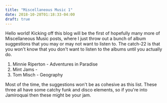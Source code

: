 ```yaml
---
title: "Miscellaneous Music 1"
date: 2018-10-28T01:18:33-04:00
draft: true
---
```


Hello world! Kicking off this blog will be the first of hopefully many more of
Miscellaneous Music posts, where I just throw out a bunch of album suggestions
that you may or may not want to listen to. The catch-22 is that you won't know
that you don't want to listen to the albums until you actually do.

1. Minnie Riperton - Adventures in Paradise
2. Mint Jams - 
4. Tom Misch - Geography

Most of the time, the suggestions won't be as cohesive as this list. These
three all have some catchy funk and disco elements, so if you're into
Jamiroquai then these might be your jam.
